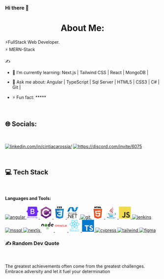 ### Hi there 👋
<h1 align="center"> About Me:</h1>



<div align="center"> 
       <p align="left">
       ⚡FullStack Web Developer.<br>⚡ MERN-Stack
      </p>  
</div>




<div class="markdown-heading" dir="auto">✍️ 
       
- 🌱 I’m currently learning: Next.js | Tailwind CSS | React | MongoDB |
       
- 💬 Ask me about: Angular | TypeScript | Sql Server | HTML5 | CSS3 | C# | Git |
  
- ⚡ Fun fact: *****
  <svg class="octicon octicon-link" viewBox="0 0 16 16" version="1.1" width="16" height="16" aria-hidden="true"></svg></a></div>



<br>

<div class="markdown-heading" dir="auto"><h2 class="heading-element" dir="auto">🌐 Socials:</h2>
  <a id="user-content--socials" class="anchor" aria-label="Permalink: 🌐 Socials:" href="#-socials">
    <svg class="octicon octicon-link" viewBox="0 0 16 16" version="1.1" width="16" height="16" aria-hidden="true">
      <p align="left">
        <a href="https://www.linkedin.com/in/cintiacarossia/" target="blank">
          <img align="center" 
            src="https://raw.githubusercontent.com/rahuldkjain/github-profile-readme-generator/master/src/images/icons/Social/linked-in-alt.svg"       
            alt="linkedin.com/in/cintiacarossia/" height="30" width="40" /></a>
        <a href="https://discord.gg/https://discord.com/invite/6075" target="blank">
          <img align="center"  
            src="https://raw.githubusercontent.com/rahuldkjain/github-profile-readme-generator/master/src/images/icons/Social/discord.svg" 
            alt="https://discord.com/invite/6075" height="30" width="40" /></a>
      </p> 
  </svg>
  </a>
</div>







<br>




<div class="markdown-heading" dir="auto"><h2 class="heading-element" dir="auto">💻 Tech Stack</h2><svg class="octicon octicon-link" viewBox="0 0 16 16" version="1.1" width="16" height="16" aria-hidden="true"></svg></a>
<h4 align="left">Languages and Tools:</h4></div>




<p align="left" background-color= "red"> <a href="https://angular.io" target="_blank" rel="noreferrer"> <img src="https://angular.io/assets/images/logos/angular/angular.svg" alt="angular" width="40" height="40"/> </a> <a href="https://getbootstrap.com" target="_blank" rel="noreferrer"> <img src="https://raw.githubusercontent.com/devicons/devicon/master/icons/bootstrap/bootstrap-plain-wordmark.svg" alt="bootstrap" width="40" height="40"/> </a> <a href="https://www.w3schools.com/cs/" target="_blank" rel="noreferrer"> <img src="https://raw.githubusercontent.com/devicons/devicon/master/icons/csharp/csharp-original.svg" alt="csharp" width="40" height="40"/> </a> <a href="https://www.w3schools.com/css/" target="_blank" rel="noreferrer"> <img src="https://raw.githubusercontent.com/devicons/devicon/master/icons/css3/css3-original-wordmark.svg" alt="css3" width="40" height="40"/> </a> <a href="https://dotnet.microsoft.com/" target="_blank" rel="noreferrer"> <img src="https://raw.githubusercontent.com/devicons/devicon/master/icons/dot-net/dot-net-original-wordmark.svg" alt="dotnet" width="40" height="40"/> </a> <a href="https://git-scm.com/" target="_blank" rel="noreferrer"> <img src="https://www.vectorlogo.zone/logos/git-scm/git-scm-icon.svg" alt="git" width="40" height="40"/> </a> <a href="https://www.w3.org/html/" target="_blank" rel="noreferrer"> <img src="https://raw.githubusercontent.com/devicons/devicon/master/icons/html5/html5-original-wordmark.svg" alt="html5" width="40" height="40"/> </a> <a href="https://www.java.com" target="_blank" rel="noreferrer"> <img src="https://raw.githubusercontent.com/devicons/devicon/master/icons/java/java-original.svg" alt="java" width="40" height="40"/> </a> <a href="https://developer.mozilla.org/en-US/docs/Web/JavaScript" target="_blank" rel="noreferrer"> <img src="https://raw.githubusercontent.com/devicons/devicon/master/icons/javascript/javascript-original.svg" alt="javascript" width="40" height="40"/> </a> <a href="https://www.jenkins.io" target="_blank" rel="noreferrer"> <img src="https://www.vectorlogo.zone/logos/jenkins/jenkins-icon.svg" alt="jenkins" width="40" height="40"/> </a> <a href="https://www.microsoft.com/en-us/sql-server" target="_blank" rel="noreferrer"> <img src="https://www.svgrepo.com/show/303229/microsoft-sql-server-logo.svg" alt="mssql" width="40" height="40"/> </a> <a href="https://nextjs.org/" target="_blank" rel="noreferrer"> <img src="https://cdn.worldvectorlogo.com/logos/nextjs-2.svg" alt="nextjs" width="40" height="40"/> </a> <a href="https://nodejs.org" target="_blank" rel="noreferrer"> <img src="https://raw.githubusercontent.com/devicons/devicon/master/icons/nodejs/nodejs-original-wordmark.svg" alt="nodejs" width="40" height="40"/> </a> <a href="https://www.oracle.com/" target="_blank" rel="noreferrer"> <img src="https://raw.githubusercontent.com/devicons/devicon/master/icons/oracle/oracle-original.svg" alt="oracle" width="40" height="40"/> </a> <a href="https://reactjs.org/" target="_blank" rel="noreferrer"> <img src="https://raw.githubusercontent.com/devicons/devicon/master/icons/react/react-original-wordmark.svg" alt="react" width="40" height="40"/> </a> <a href="https://www.typescriptlang.org/" target="_blank" rel="noreferrer"> <img src="https://raw.githubusercontent.com/devicons/devicon/master/icons/typescript/typescript-original.svg" alt="typescript" width="40" height="40"/> </a><a href="https://www.cypress.io" target="_blank" rel="noreferrer"> <img src="https://raw.githubusercontent.com/simple-icons/simple-icons/6e46ec1fc23b60c8fd0d2f2ff46db82e16dbd75f/icons/cypress.svg" alt="cypress" width="40" height="40"/> </a><a href="https://tailwindcss.com/" target="_blank" rel="noreferrer"> <img src="https://www.vectorlogo.zone/logos/tailwindcss/tailwindcss-icon.svg" alt="tailwind" width="40" height="40"/> </a><a href="https://www.figma.com/" target="_blank" rel="noreferrer"> <img src="https://www.vectorlogo.zone/logos/figma/figma-icon.svg" alt="figma" width="40" height="40"/> </a> </p>





<div class="markdown-heading" dir="auto"><h3 class="heading-element" dir="auto">✍️ Random Dev Quote</h3><svg class="octicon octicon-link" viewBox="0 0 16 16" version="1.1" width="16" height="16" aria-hidden="true"></svg></div>


<p dir="auto">
The greatest achievements often come from the greatest challenges. Embrace adversity and let it fuel your determination
</p>







<!--
**daphne2020/daphne2020** is a ✨ _special_ ✨ repository because its `README.md` (this file) appears on your GitHub profile.

Here are some ideas to get you started:

- 🔭 I’m currently working on ...
- 🌱 I’m currently learning ...
- 👯 I’m looking to collaborate on ...
- 🤔 I’m looking for help with ...
- 💬 Ask me about ...
- 📫 How to reach me: ...
- 😄 Pronouns: ...
- ⚡ Fun fact: ...
-->
